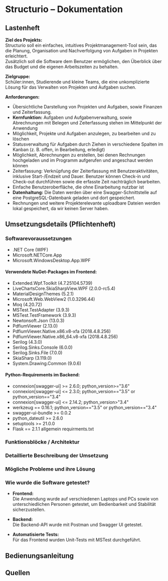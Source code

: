 # Structurio – Dokumentation

## Lastenheft

**Ziel des Projekts:**  
Structurio soll ein einfaches, intuitives Projektmanagement-Tool sein, das die Planung, Organisation und Nachverfolgung von Aufgaben in Projekten erleichtert.  
Zusätzlich soll die Software dem Benutzer ermöglichen, den Überblick über das Budget und die eigenen Arbeitszeiten zu behalten.

**Zielgruppe:**  
Schüler:innen, Studierende und kleine Teams, die eine unkomplizierte Lösung für das Verwalten von Projekten und Aufgaben suchen.

**Anforderungen:**  
- Übersichtliche Darstellung von Projekten und Aufgaben, sowie Finanzen und Zeiterfassung.
- **Kernfunktion:** Aufgaben und Aufgabenverwaltung, sowie Abrechnungen mit Belegen und Zeiterfassung stehen im Mittelpunkt der Anwendung
- Möglichkeit, Projekte und Aufgaben anzulegen, zu bearbeiten und zu löschen
- Statusverwaltung für Aufgaben durch Ziehen in verschiedene Spalten im Kanban (z. B. offen, in Bearbeitung, erledigt)
- Möglichkeit, Abrechnungen zu erstellen, bei denen Rechnungen hochgeladen und im Programm aufgerufen und angeschaut werden können
- Zeiterfassung: Verknüpfung der Zeiterfassung mit Benutzeraktivitäten, inklusive Start-/Endzeit und Dauer. Benutzer können Check-in und Check-out durchführen sowie die erfasste Zeit nachträglich bearbeiten.
- Einfache Benutzeroberfläche, die ohne Einarbeitung nutzbar ist
- **Datenhaltung:** Die Daten werden über eine Swagger-Schnittstelle auf eine PostgreSQL-Datenbank geladen und dort gespeichert.
- Rechnungen und weitere Projekterelevante uploadbare Dateien werden lokal gespeichert, da wir keinen Server haben.

## Umsetzungsdetails (Pflichtenheft)

### Softwarevoraussetzungen

- .NET Core (WPF)
- Microsoft.NETCore.App
- Microsoft.WindowsDesktop.App.WPF

#### Verwendete NuGet-Packages im Frontend:
- Extended.Wpf.Toolkit (4.7.25104.5739)
- LiveChartsCore.SkiaSharpView.WPF (2.0.0-rc5.4)
- MaterialDesignThemes (5.2.1)
- Microsoft.Web.WebView2 (1.0.3296.44)
- Moq (4.20.72)
- MSTest.TestAdapter (3.9.3)
- MSTest.TestFramework (3.9.3)
- Newtonsoft.Json (13.0.3)
- PdfiumViewer (2.13.0)
- PdfiumViewer.Native.x86.v8-xfa (2018.4.8.256)
- PdfiumViewer.Native.x86_64.v8-xfa (2018.4.8.256)
- Serilog (4.3.0)
- Serilog.Sinks.Console (6.0.0)
- Serilog.Sinks.File (7.0.0)
- SkiaSharp (3.119.0)
- System.Drawing.Common (9.0.6)

#### Python-Requirements im Backend:
- connexion[swagger-ui] >= 2.6.0; python_version>="3.6"
- connexion[swagger-ui] <= 2.3.0; python_version=="3.5" or python_version=="3.4"
- connexion[swagger-ui] <= 2.14.2; python_version>"3.4"
- werkzeug == 0.16.1; python_version=="3.5" or python_version=="3.4"
- swagger-ui-bundle >= 0.0.2
- python_dateutil >= 2.6.0
- setuptools >= 21.0.0
- Flask == 2.1.1
allgemein requirments.txt

### Funktionsblöcke / Architektur

### Detaillierte Beschreibung der Umsetzung

### Mögliche Probleme und ihre Lösung

### Wie wurde die Software getestet?

- **Frontend:**  
  Die Anwendung wurde auf verschiedenen Laptops und PCs sowie von unterschiedlichen Personen getestet, um Bedienbarkeit und Stabilität sicherzustellen.

- **Backend:**  
  Die Backend-API wurde mit Postman und Swagger UI getestet.

- **Automatisierte Tests:**  
  Für das Frontend wurden Unit-Tests mit MSTest durchgeführt.

## Bedienungsanleitung

## Quellen
